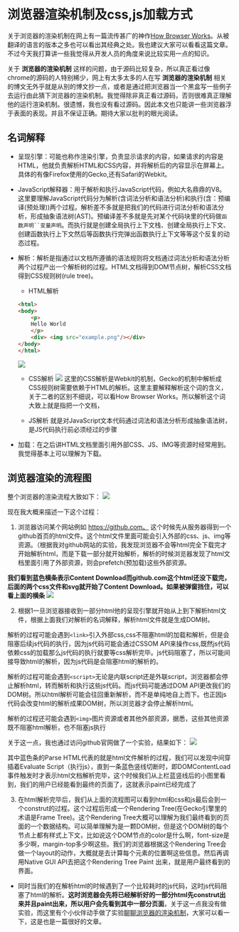 # 浏览器渲染机制及css,js加载方式

关于浏览器的渲染机制在网上有一篇流传甚广的神作[How Browser Works](https://www.html5rocks.com/zh/tutorials/internals/howbrowserswork/)。从被翻译的语言的版本之多也可以看出其经典之处。我也建议大家可以看看这篇文章。不过今天我打算讲一些我觉得从开发人员的角度来说比较实用一点的知识。

关于 **浏览器的渲染机制** 这样的问题，由于源码比较复杂，所以真正看过像chrome的源码的人特别稀少，网上有太多太多的人在写 **浏览器的渲染机制** 相关的博文无外乎就是从别的博文抄一点，或者是通过把浏览器当一个黑盒写一些例子去运行由此猜下浏览器的渲染机制。我觉得除非真正看过源码，否则很难真正理解他的运行渲染机制。很遗憾，我也没有看过源码。因此本文也只能讲一些浏览器浮于表面的表现。并且不保证正确。期待大家以批判的眼光阅读。

## 名词解释

- 呈现引擎：可能也称作渲染引擎，负责显示请求的内容，如果请求的内容是HTML，他就负责解析HTML和CSS内容，并将解析后的内容显示在屏幕上。具体的有像Firefox使用的Gecko,还有Safari的Webkit。

- JavaScript解释器：用于解析和执行JavaScript代码，例如大名鼎鼎的V8。这里要理解JavaScript代码分为解析(含词法分析和语法分析)和执行(含：预编译(预处理))两个过程。解析差不多就是把我们的代码进行词法分析和语法分析，形成抽象语法树(AST)。预编译差不多就是先对某个代码块里的代码做`函数声明``变量声明`。而执行就是创建全局执行上下文栈、创建全局执行上下文、创建函数执行上下文然后等函数执行完弹出函数执行上下文等等这个反复的动态过程。

- 解析：解析是指通过以文档所遵循的语法规则将文档通过词法分析和语法分析两个过程产出一个解析树的过程。HTML文档得到DOM节点树，解析CSS文档得到CSS规则树(rule tree)。
    - HTML解析
    ```html
    <html>
    <body>
        <p>
        Hello World
        </p>
        <div> <img src="example.png"/></div>
    </body>
    </html>
    ```
    ![](https://raw.githubusercontent.com/caistrong/Blog/master/_posts/browser-render/htmldom.png)

    - CSS解析
    ![](https://raw.githubusercontent.com/caistrong/Blog/master/_posts/browser-render/cssom.png)
    这里的CSS解析是Webkit的机制，Gecko的机制中解析成CSS规则树需要依赖于HTML的解析。这里主要解释解析这个词的含义，关于二者的区别不细说，可以看How Browser Works。所以解析这个词大致上就是指把一个文档，

    - JS解析
    就是对JavaScript文本代码通过词法和语法分析形成抽象语法树，是JS代码执行前必须经过的步骤

- 加载：在之后讲HTML文档里面引用外部CSS、JS、IMG等资源时经常用到。我觉得基本上可以理解为下载。

## 浏览器渲染的流程图

整个浏览器的渲染流程大致如下：
![](https://raw.githubusercontent.com/caistrong/Blog/master/_posts/browser-render/render-process.jpg)

现在我大概来描述一下这个过程：

1. 浏览器访问某个网站例如 https://github.com。 这个时候先从服务器得到一个github首页的html文件。这个html文件里面可能会引入外部的css、js、img等资源。（根据我对github网站的实验，我发现浏览器不会等html完全下载完才开始解析html，而是下载一部分就开始解析，解析的时候浏览器发现了html文档里面引用了外部资源，则会prefetch(预加载)这些外部资源。

**我们看到蓝色横条表示Content Download而github.com这个html还没下载完，后面的两个css文件和svg就开始了Content Download。如果被弹窗挡住，可以看上面的横条**
![](https://raw.githubusercontent.com/caistrong/Blog/master/_posts/browser-render/githubnetwork.png)

2. 根据1一旦浏览器接收到一部分html他的呈现引擎就开始从上到下解析html文件，根据上面我们对解析的名词解释，解析html文件就是生成DOM树。

解析的过程可能会遇到`<link>`引入外部css,css不阻塞html的加载和解析，但是会阻塞后续js代码的执行，因为js代码可能会通过CSSOM API来操作css,既然js代码依赖css的加载那么js代码的执行就要等css解析完毕。js代码阻塞了，所以可能间接导致html的解析，因为js代码是会阻塞html的解析的。

解析的过程可能会遇到`<script>`无论是内联script还是外联script，浏览器都会停止解析html，转而解析和执行这些js代码。而js代码可能通过DOM API更改我们的DOM树。所以html解析可能会往回重新解析，而不是单纯地自上而下。也正因js代码会改变html的解析成果DOM树，所以浏览器才会停止解析html。

解析的过程还可能会遇到`<img>`图片资源或者其他外部资源，据悉，这些其他资源既不阻塞html解析，也不阻塞js执行

关于这一点，我也通过访问github官网做了一个实验，结果如下：
![](https://raw.githubusercontent.com/caistrong/Blog/master/_posts/browser-render/githubnetwork.png)

其中蓝色条的Parse HTML代表的就是html文件解析的过程，我们可以发现中间穿插着Evaluate Script（执行js），直到一条蓝色竖线切断时，即DOMContentLoad事件触发时才表示html文档解析完毕，这个时候我们从上栏蓝竖线后的小图里看到，我们的用户已经能看到最终的页面了，这就表示paint已经完成了

3. 在html解析完毕后，我们从上面的流程图可以看到html和css和js最后会到一个construt的过程。这个过程后形成一个Rendering Tree(在Gecko引擎里的术语是Frame Tree)。这个Rendering Tree大概可以理解为我们最终看到的页面的一个数据结构。可以简单理解为是一颗DOM树，但是这个DOM树的每个节点上都有样式上下文，比如说这个DOM节点的color是什么啊，font-size是多少啊，margin-top多少啊这些。我们的浏览器根据这个Rendering Tree会做一个layout的动作，大概就是去计算每个元素的位置啊这些信息。然后再调用Native GUI API去把这个Rendering Tree Paint 出来，就是用户最终看到的界面。

- 同时当我们的在解析html的时候遇到了一个比较耗时的js代码，这时js代码阻塞了html的解析。**这时浏览器会先将已经解析好的一部分html先construt出来并且paint出来，所以用户会先看到其中一部分页面**，关于这一点我没有做实验，而这里有个小伙伴动手做了实验[聊聊浏览器的渲染机制](https://segmentfault.com/a/1190000007766425)，大家可以看一下，这是也是一篇很好的文章。
